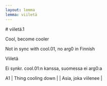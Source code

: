 ```yaml
---
layout: lemma
lemma: viiletä
---
```


<div class="sense">
# <span class="sensename">viiletä.1</span>

<span class="description">Cool, become cooler</span>

Not in sync with cool.01, no arg0 in Finnish

<span class="description">Viiletä</span>

Ei synkr. cool.01:n kanssa, suomessa ei arg0:a

A1 | Thing cooling down |   | Asia, joka viilenee |  

</div>

